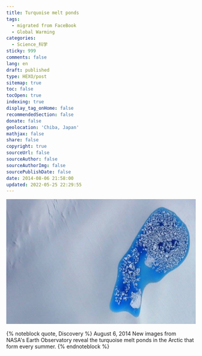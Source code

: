 ```yaml
---
title: Turquoise melt ponds
tags:
  - migrated from FaceBook
  - Global Warming
categories:
  - Science_科学
sticky: 999
comments: false
lang: en
draft: published
type: HEXO/post
sitemap: true
toc: false
tocOpen: true
indexing: true
display_tag_onHome: false
recommendedSection: false
donate: false
geolocation: 'Chiba, Japan'
mathjax: false
share: false
copyright: true
sourceUrl: false
sourceAuthor: false
sourceAuthorImg: false
sourcePublishDate: false
date: 2014-08-06 21:58:00
updated: 2022-05-25 22:29:55
---
```


![](./Turquoise-melt-ponds/1919617_10152661236633586_2312090091386130200_n.jpg)

{% noteblock quote, Discovery %}
August 6, 2014
New images from NASA's Earth Observatory reveal the turquoise melt ponds in the Arctic that form every summer.
{% endnoteblock %}

